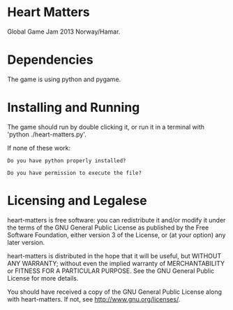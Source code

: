 Heart Matters
=============

Global Game Jam 2013 Norway/Hamar.

Dependencies
============

The game is using python and pygame.

Installing and Running
======================

The game should run by double clicking it, or run it in a terminal with 
'python ./heart-matters.py'.

If none of these work:

	Do you have python properly installed?
	
	Do you have permission to execute the file?

Licensing and Legalese
======================

heart-matters is free software: you can redistribute it and/or modify
it under the terms of the GNU General Public License as published by
the Free Software Foundation, either version 3 of the License, or
(at your option) any later version.

heart-matters is distributed in the hope that it will be useful,
but WITHOUT ANY WARRANTY; without even the implied warranty of
MERCHANTABILITY or FITNESS FOR A PARTICULAR PURPOSE.  See the
GNU General Public License for more details.

You should have received a copy of the GNU General Public License
along with heart-matters.  If not, see <http://www.gnu.org/licenses/>.

